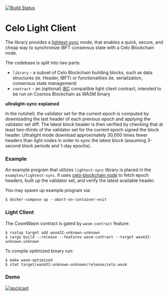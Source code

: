 [![Build Status][travis-badge]][travis]

[travis-badge]: https://travis-ci.org/ChorusOne/celo-light-client.svg?branch=main
[travis]: https://travis-ci.org/ChorusOne/celo-light-client/

# Celo Light Client
The library provides a [lightest-sync](https://docs.celo.org/celo-codebase/protocol/consensus/ultralight-sync) mode, that enables a quick, secure, and cheap way to synchronize IBFT consensus state with a Celo Blockchain node.

The codebase is split into two parts:
* `library` - a subset of Celo Blockchain building blocks, such as data structures (ie. Header, IBFT) or functionalities (ie. serialization, consensus state management)
* `contract` - an (optional) [IBC](https://docs.cosmos.network/master/ibc/overview.html) compatible light client contract, intended to be run on Cosmos Blockchain as WASM binary

**ultralight-sync explained**

In the nutshell, the validator set for the current epoch is computed by downloading the last header of each previous epoch and applying the validator set diff. The latest block header is then verified by checking that at least two-thirds of the validator set for the current epoch signed the block header.
Ultralight mode download approximately 30,000 times fewer headers than light nodes in order to sync the latest block (assuming 3-second block periods and 1-day epochs).

### Example
An example program that utilizes `lightest-sync` library is placed in the `examples/lightest-sync`. It uses [celo-blockchain node](https://github.com/celo-org/celo-blockchain) to fetch epoch headers, built up the validator set, and verify the latest available header.

You may spawn up example program via:
```
$ docker-compose up --abort-on-container-exit
```

### Light Client
The CosmWasm contract is gated by `wasm-contract` feature:
```
$ rustup target add wasm32-unknown-unknown
$ cargo build --release --features wasm-contract --target wasm32-unknown-unknown
```

To compile optimized binary run:
```
$ make wasm-optimized
$ stat target/wasm32-unknown-unknown/release/celo.wasm
```

### Demo
[![asciicast](https://asciinema.org/a/411776.svg)](https://asciinema.org/a/411776)
